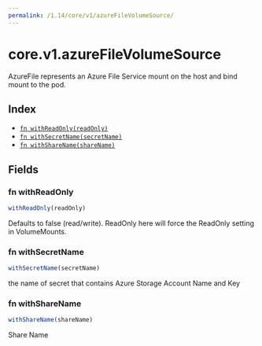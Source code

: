 ```yaml
---
permalink: /1.14/core/v1/azureFileVolumeSource/
---
```


# core.v1.azureFileVolumeSource

AzureFile represents an Azure File Service mount on the host and bind mount to the pod.

## Index

* [`fn withReadOnly(readOnly)`](#fn-withreadonly)
* [`fn withSecretName(secretName)`](#fn-withsecretname)
* [`fn withShareName(shareName)`](#fn-withsharename)

## Fields

### fn withReadOnly

```ts
withReadOnly(readOnly)
```

Defaults to false (read/write). ReadOnly here will force the ReadOnly setting in VolumeMounts.

### fn withSecretName

```ts
withSecretName(secretName)
```

the name of secret that contains Azure Storage Account Name and Key

### fn withShareName

```ts
withShareName(shareName)
```

Share Name